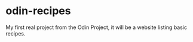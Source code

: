 # odin-recipes
My first real project from the Odin Project, it will be a website listing basic recipes.
